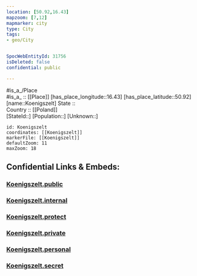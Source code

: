 ```yaml
---
location: [50.92,16.43] 
mapzoom: [7,12] 
mapmarker: city 
type: City
tags:
- geo/City


SpocWebEntityId: 31756
isDeleted: false
confidential: public

---
```

#is_a_/Place  
#is_a_ :: [[Place]] 
[has_place_longitude::16.43] 
[has_place_latitude::50.92] 
[name::Koenigszelt] 
State ::  
Country :: [[Poland]]  
[StateId::] 
[Population::] 
[Unknown::] 


```leaflet
id: Koenigszelt
coordinates: [[Koenigszelt]] 
markerFile: [[Koenigszelt]] 
defaultZoom: 11 
maxZoom: 18
```


## Confidential Links & Embeds: 

### [Koenigszelt.public](/_public/\Earth\Continent\Europe\Europe~East\Poland\Provinces~Poland\Lower_Silesian\CityKoenigszelt.public.md) 

### [Koenigszelt.internal](/_internal/\Earth\Continent\Europe\Europe~East\Poland\Provinces~Poland\Lower_Silesian\CityKoenigszelt.internal.md) 

### [Koenigszelt.protect](/_protect/\Earth\Continent\Europe\Europe~East\Poland\Provinces~Poland\Lower_Silesian\CityKoenigszelt.protect.md) 

### [Koenigszelt.private](/_private/\Earth\Continent\Europe\Europe~East\Poland\Provinces~Poland\Lower_Silesian\CityKoenigszelt.private.md) 

### [Koenigszelt.personal](/_personal/\Earth\Continent\Europe\Europe~East\Poland\Provinces~Poland\Lower_Silesian\CityKoenigszelt.personal.md) 

### [Koenigszelt.secret](/_secret/\Earth\Continent\Europe\Europe~East\Poland\Provinces~Poland\Lower_Silesian\CityKoenigszelt.secret.md)

